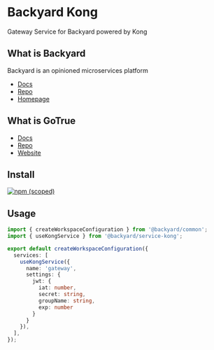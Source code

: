 # Backyard Kong
Gateway Service for Backyard powered by Kong

## What is Backyard
Backyard is an opinioned microservices platform

 - [Docs](https://backyard.io/docs)
 - [Repo](https://github.com/elwood-technology/backyard)
 - [Homepage](https://backyard.io)

## What is GoTrue

 - [Docs](https://docs.konghq.com/gateway-oss/)
 - [Repo](https://github.com/Kong/kong)
 - [Website](https://konghq.com/)

## Install
[![npm (scoped)](https://img.shields.io/npm/v/@backyard/service-kong)](https://www.npmjs.com/package/@backyard/service-kong)

## Usage

```typescript
import { createWorkspaceConfiguration } from '@backyard/common';
import { useKongService } from '@backyard/service-kong';

export default createWorkspaceConfiguration({
  services: [
    useKongService({
      name: 'gateway',
      settings: {
        jwt: {
          iat: number,
          secret: string,
          groupName: string,
          exp: number
        }
      }
    }),
  ],
});
```
